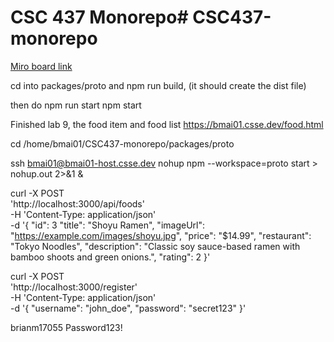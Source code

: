 # CSC 437 Monorepo# CSC437-monorepo

[Miro board link](https://miro.com/app/board/uXjVIDh1RNE=/)

cd into packages/proto and npm run build, (it should create the dist file) 

then do npm run start npm start


Finished lab 9, the 
food item and food list 
https://bmai01.csse.dev/food.html

cd /home/bmai01/CSC437-monorepo/packages/proto

ssh bmai01@bmai01-host.csse.dev
nohup npm --workspace=proto start > nohup.out 2>&1 &

curl -X POST \
  'http://localhost:3000/api/foods' \
  -H 'Content-Type: application/json' \
  -d '{
    "id": 3
    "title": "Shoyu Ramen",
    "imageUrl": "https://example.com/images/shoyu.jpg",
    "price": "$14.99",
    "restaurant": "Tokyo Noodles",
    "description": "Classic soy sauce-based ramen with bamboo shoots and green onions.",
    "rating": 2
}'

curl -X POST \
  'http://localhost:3000/register' \
  -H 'Content-Type: application/json' \
  -d '{
    "username": "john_doe",
    "password": "secret123"
  }'


brianm17055
Password123!